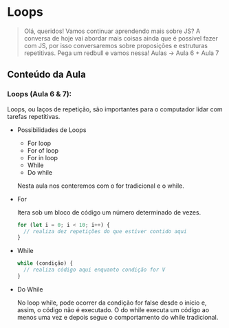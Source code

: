 # Loops

> Olá, queridos! Vamos continuar aprendendo mais sobre JS? A conversa de hoje vai abordar mais coisas ainda que é possível fazer com JS, por isso conversaremos sobre proposições e estruturas repetitivas. Pega um redbull e vamos nessa! Aulas → Aula 6 + Aula 7

## Conteúdo da Aula

### Loops (Aula 6 & 7):

Loops, ou laços de repetição, são importantes para o computador lidar com tarefas repetitivas.

- Possibilidades de Loops
    - For loop
    - For of loop
    - For in loop
    - While
    - Do while
    
    Nesta aula nos conteremos com o for tradicional e o while.
    
- For
    
    Itera sob um bloco de código um número determinado de vezes.
    
    ```jsx
    for (let i = 0; i < 10; i++) {
      // realiza dez repetições do que estiver contido aqui
    }
    ```
    
- While
    
    ```jsx
    while (condição) {
      // realiza código aqui enquanto condição for V
    }
    ```
    
- Do While
    
    No loop while, pode ocorrer da condição for false desde o início e, assim, o código não é executado. O do while executa um código ao menos uma vez e depois segue o comportamento do while tradicional.
